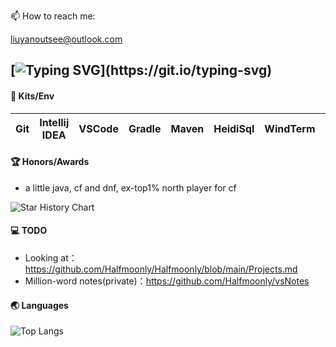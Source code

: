 <!--
**Halfmoonly/Halfmoonly** is a ✨ _special_ ✨ repository because its `README.md` (this file) appears on your GitHub profile.
Here are some ideas to get you started:
- 🔭 I’m currently working on ...
- 🌱 I’m currently learning ...
- 👯 I’m looking to collaborate on ...
- 🤔 I’m looking for help with ...
- 💬 Ask me about ...
- 📫 How to reach me: liuyanoutsee@outlook.com
- 😄 Pronouns: ...
- ⚡ Fun fact: ...
-->
📫 How to reach me: <p>liuyanoutsee@outlook.com</p>

[![Typing SVG](https://readme-typing-svg.demolab.com?font=Exo+2&size=28&pause=1000&vCenter=true&width=700&lines=requirements+and+ideas+are+the+origin+of+programming...)](https://git.io/typing-svg)
---
#### 🔭 Kits/Env
| Git | Intellij IDEA | VSCode | Gradle | Maven | HeidiSql | WindTerm | VMware | Centos | Docker | K8S |
| ----------- | ----------- | ----------- | ----------- | ----------- | ----------- | ----------- | ----------- | ----------- | ----------- | ----------- |

#### 🏆 Honors/Awards
- a little java, cf and dnf, ex-top1% north player for cf 

<picture>
  <img
    alt="Star History Chart"
    src="https://api.star-history.com/svg?repos=Halfmoonly/data-desensitization,Halfmoonly/feignx-plugin,Halfmoonly/clear-unused-images-in-markdowns&type=Date&theme=dark"
  />
</picture>

#### 💻 TODO
- Looking at：https://github.com/Halfmoonly/Halfmoonly/blob/main/Projects.md
- Million-word notes(private)：https://github.com/Halfmoonly/vsNotes

#### 🌏 Languages
![Top Langs](https://github-readme-stats.vercel.app/api/top-langs/?username=Halfmoonly&layout=compact)






